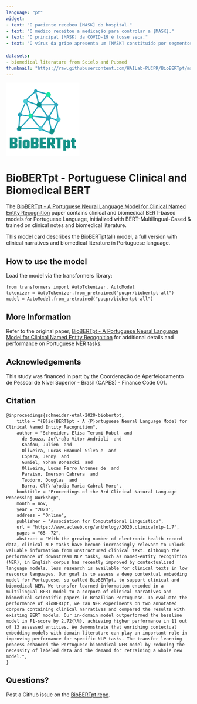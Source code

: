 ```yaml
---
language: "pt"
widget:
- text: "O paciente recebeu [MASK] do hospital."
- text: "O médico receitou a medicação para controlar a [MASK]."
- text: "O principal [MASK] da COVID-19 é tosse seca."
- text: "O vírus da gripe apresenta um [MASK] constituído por segmentos de ácido ribonucleico."

datasets: 
- biomedical literature from Scielo and Pubmed
thumbnail: "https://raw.githubusercontent.com/HAILab-PUCPR/BioBERTpt/master/images/logo-biobertpr1.png"
---
```


<img src="https://raw.githubusercontent.com/HAILab-PUCPR/BioBERTpt/master/images/logo-biobertpr1.png" alt="Logo BioBERTpt">

# BioBERTpt - Portuguese Clinical and Biomedical BERT

The [BioBERTpt - A Portuguese Neural Language Model for Clinical Named Entity Recognition](https://www.aclweb.org/anthology/2020.clinicalnlp-1.7/) paper contains clinical and biomedical BERT-based models for Portuguese Language, initialized with BERT-Multilingual-Cased & trained on clinical notes and biomedical literature. 

This model card describes the BioBERTpt(all) model, a full version with clinical narratives and biomedical literature in Portuguese language. 

## How to use the model

Load the model via the transformers library:
```
from transformers import AutoTokenizer, AutoModel
tokenizer = AutoTokenizer.from_pretrained("pucpr/biobertpt-all")
model = AutoModel.from_pretrained("pucpr/biobertpt-all")
```

## More Information

Refer to the original paper, [BioBERTpt - A Portuguese Neural Language Model for Clinical Named Entity Recognition](https://www.aclweb.org/anthology/2020.clinicalnlp-1.7/) for additional details and performance on Portuguese NER tasks.

## Acknowledgements

This study was financed in part by the Coordenação de Aperfeiçoamento de Pessoal de Nível Superior - Brasil (CAPES) - Finance Code 001.

## Citation

```
@inproceedings{schneider-etal-2020-biobertpt,
    title = "{B}io{BERT}pt - A {P}ortuguese Neural Language Model for Clinical Named Entity Recognition",
    author = "Schneider, Elisa Terumi Rubel  and
      de Souza, Jo{\~a}o Vitor Andrioli  and
      Knafou, Julien  and
      Oliveira, Lucas Emanuel Silva e  and
      Copara, Jenny  and
      Gumiel, Yohan Bonescki  and
      Oliveira, Lucas Ferro Antunes de  and
      Paraiso, Emerson Cabrera  and
      Teodoro, Douglas  and
      Barra, Cl{\'a}udia Maria Cabral Moro",
    booktitle = "Proceedings of the 3rd Clinical Natural Language Processing Workshop",
    month = nov,
    year = "2020",
    address = "Online",
    publisher = "Association for Computational Linguistics",
    url = "https://www.aclweb.org/anthology/2020.clinicalnlp-1.7",
    pages = "65--72",
    abstract = "With the growing number of electronic health record data, clinical NLP tasks have become increasingly relevant to unlock valuable information from unstructured clinical text. Although the performance of downstream NLP tasks, such as named-entity recognition (NER), in English corpus has recently improved by contextualised language models, less research is available for clinical texts in low resource languages. Our goal is to assess a deep contextual embedding model for Portuguese, so called BioBERTpt, to support clinical and biomedical NER. We transfer learned information encoded in a multilingual-BERT model to a corpora of clinical narratives and biomedical-scientific papers in Brazilian Portuguese. To evaluate the performance of BioBERTpt, we ran NER experiments on two annotated corpora containing clinical narratives and compared the results with existing BERT models. Our in-domain model outperformed the baseline model in F1-score by 2.72{\%}, achieving higher performance in 11 out of 13 assessed entities. We demonstrate that enriching contextual embedding models with domain literature can play an important role in improving performance for specific NLP tasks. The transfer learning process enhanced the Portuguese biomedical NER model by reducing the necessity of labeled data and the demand for retraining a whole new model.",
}
```

## Questions?

Post a Github issue on the [BioBERTpt repo](https://github.com/HAILab-PUCPR/BioBERTpt).